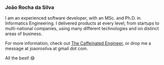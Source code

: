 ### João Rocha da Silva

I am an experienced software developer, with an MSc. and Ph.D. in Informatics Engineering. I delivered products at every level, from startups to multi-national companies, using many different technologies and on distinct areas of business. 

For more information, check out [The Caffeinated Engineer](https://silvae86.github.io/), or drop me a message at joaorosilva at gmail dot com.

All the best! 😄

<!--
**silvae86/silvae86** is a ✨ _special_ ✨ repository because its `README.md` (this file) appears on your GitHub profile.

Here are some ideas to get you started:

- 🔭 I’m currently working on ...
- 🌱 I’m currently learning ...
- 👯 I’m looking to collaborate on ...
- 🤔 I’m looking for help with ...
- 💬 Ask me about ...
- 📫 How to reach me: ...
- 😄 Pronouns: ...
- ⚡ Fun fact: ...
-->
